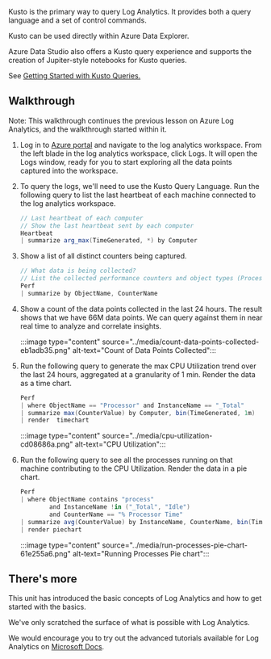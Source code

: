 Kusto is the primary way to query Log Analytics. It provides both a query language and a set of control commands.

Kusto can be used directly within Azure Data Explorer.

Azure Data Studio also offers a Kusto query experience and supports the creation of Jupiter-style notebooks for Kusto queries.

See [Getting Started with Kusto Queries.](/azure/data-explorer/kusto/concepts/)

## Walkthrough

Note: This walkthrough continues the previous lesson on Azure Log Analytics, and the walkthrough started within it.

1.  Log in to [Azure portal](https://portal.azure.com) and navigate to the log analytics workspace. From the left blade in the log analytics workspace, click Logs. It will open the Logs window, ready for you to start exploring all the data points captured into the workspace.
2.  To query the logs, we'll need to use the Kusto Query Language. Run the following query to list the last heartbeat of each machine connected to the log analytics workspace.
    
    ```csharp
    // Last heartbeat of each computer
    // Show the last heartbeat sent by each computer
    Heartbeat
    | summarize arg_max(TimeGenerated, *) by Computer
    
    ```

3.  Show a list of all distinct counters being captured.
    
    ```csharp
    // What data is being collected?
    // List the collected performance counters and object types (Process, Memory, Processor.)
    Perf
    | summarize by ObjectName, CounterName
    
    ```

4.  Show a count of the data points collected in the last 24 hours. The result shows that we have 66M data points. We can query against them in near real time to analyze and correlate insights.
    
    :::image type="content" source="../media/count-data-points-collected-eb1adb35.png" alt-text="Count of Data Points Collected":::
    

5.  Run the following query to generate the max CPU Utilization trend over the last 24 hours, aggregated at a granularity of 1 min. Render the data as a time chart.
    
    ```csharp
    Perf
    | where ObjectName == "Processor" and InstanceName == "_Total"
    | summarize max(CounterValue) by Computer, bin(TimeGenerated, 1m)
    | render  timechart
    
    
    ```
    
    :::image type="content" source="../media/cpu-utilization-cd08686a.png" alt-text="CPU Utilization":::
    

6.  Run the following query to see all the processes running on that machine contributing to the CPU Utilization. Render the data in a pie chart.
    
    ```csharp
    Perf
    | where ObjectName contains "process"
            and InstanceName !in ("_Total", "Idle")
            and CounterName == "% Processor Time"
    | summarize avg(CounterValue) by InstanceName, CounterName, bin(TimeGenerated, 1m)
    | render piechart
    
    ```
    
    :::image type="content" source="../media/run-processes-pie-chart-61e255a6.png" alt-text="Running Processes Pie chart":::
    

## There's more

This unit has introduced the basic concepts of Log Analytics and how to get started with the basics.

We've only scratched the surface of what is possible with Log Analytics.

We would encourage you to try out the advanced tutorials available for Log Analytics on [Microsoft Docs](/azure/azure-monitor/).
